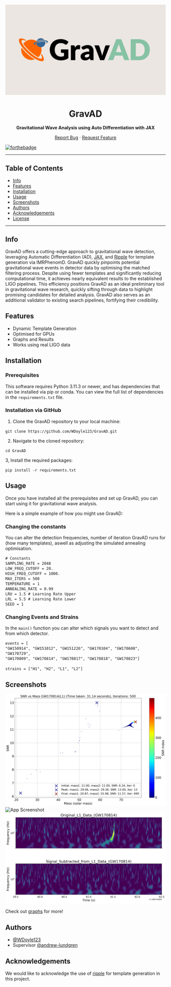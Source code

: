 <p align="center">
  <img src="graphs/banner.png" alt="Logo">
</p>

<h1 align="center">GravAD</h1>
<p align="center">
  <b>Gravitational Wave Analysis using Auto Differentiation with JAX</b>
</p>

<p align="center">
  <a href="https://github.com/WDoyle123/GravAD/issues">Report Bug</a>
  ·
  <a href="https://github.com/WDoyle123/GravAD/issues">Request Feature</a>
</p>

  [![forthebadge](https://forthebadge.com/images/badges/made-with-python.svg)](https://forthebadge.com)

---

## Table of Contents

- [Info](#info)
- [Features](#features)
- [Installation](#installation)
- [Usage](#usage)
- [Screenshots](#screenshots)
- [Authors](#authors)
- [Acknowledgements](#acknowledgements)
- [License](#license)

---

## Info

GravAD offers a cutting-edge approach to gravitational wave detection, leveraging Automatic Differentiation (AD), [JAX](https://github.com/google/jax), and [Ripple](https://github.com/tedwards2412/ripple) for template generation via IMRPhenomD. GravAD quickly pinpoints potential gravitational wave events in detector data by optimising the matched filtering process. Despite using fewer templates and significantly reducing computational time, it achieves nearly equivalent results to the established LIGO pipelines. This efficiency positions GravAD as an ideal preliminary tool in gravitational wave research, quickly sifting through data to highlight promising candidates for detailed analysis. GravAD also serves as an additional validator to existing search pipelines, fortifying their credibility.

## Features

- Dynamic Template Generation
- Optimised for GPUs
- Graphs and Results
- Works using real LIGO data

## Installation

### Prerequisites

This software requires Python 3.11.3 or newer, and has dependencies that can be installed via pip or conda. You can view the full list of dependencies in the `requirements.txt` file.

### Installation via GitHub

1. Clone the GravAD repository to your local machine:
```
git clone https://github.com/WDoyle123/GravAD.git
```
2. Navigate to the cloned repository:
```
cd GravAD
```
3, Install the required packages:
```
pip install -r requirements.txt
```

## Usage

Once you have installed all the prerequisites and set up GravAD, you can start using it for gravitational wave analysis. 

Here is a simple example of how you might use GravAD:

### Changing the constants

You can alter the detection frequencies, number of iteration GravAD runs for (how many templates), aswell as adjusting the simulated annealing optimisation.

```
# Constants
SAMPLING_RATE = 2048
LOW_FREQ_CUTOFF = 20.
HIGH_FREQ_CUTOFF = 1000.
MAX_ITERS = 500
TEMPERATURE = 1
ANNEALING_RATE = 0.99
LRU = 1.5 # Learning Rate Upper
LRL = 5.5 # Learning Rate Lower
SEED = 1
```

### Changing Events and Strains

In the ```main()``` function you can alter which signals you want to detect and from which detector.

```
events = [
"GW150914", "GW151012", "GW151226", "GW170104", "GW170608", "GW170729",
"GW170809", "GW170814", "GW170817", "GW170818", "GW170823"]

strains = ["H1", "H2", "L1", "L2"]
```

## Screenshots

![App Screenshot](graphs/SNR_vs_Combined_Mass_for_GW170814_L1_T_1.00_AR_0.990_MI_500_5.5_1.5_SEED1.png)
![App Screenshot](graphs/snr_vs_aligned_170814_L1_T_1.00_AR_0.990_MI_500_5.5_SEED1.5.png)
![App Screenshot](graphs/contours_GW170814_L1_T_1.00_AR_0.990_MI_500_5.5_SEED1.5.png)

Check out [graphs](./graphs) for more!

## Authors

- [@WDoyle123](https://github.com/WDoyle123)
- Supervisor [@andrew-lundgren](https://github.com/andrew-lundgren)

## Acknowledgements

We would like to acknowledge the use of [ripple](https://github.com/tedwards2412/ripple) for template generation in this project.
